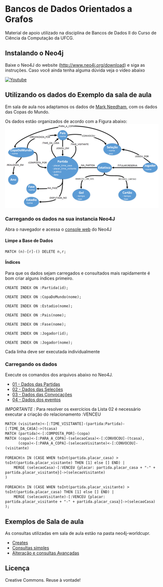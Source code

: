 Bancos de Dados Orientados a Grafos
==============

Material de apoio utilizado na disciplina de Bancos de Dados II do Curso de Ciência da Computação da UFCG.
## Instalando o Neo4j 
Baixe o Neo4J  do website (http://www.neo4j.org/download) e siga as instruções. Caso você ainda tenha alguma dúvida veja o vídeo abaixo

[![Youtube](https://raw.github.com/thiagonobrega/bdog/master/imagens/youtube.png)](https://www.youtube.com/watch?v=ANLZsH52kBA)

## Utilizando os dados do Exemplo da sala de aula
Em sala de aula nos adaptamos os dados de  [Mark Needham]( https://github.com/mneedham), com os dados das Copas do Mundo.

Os dados estão organizados de acordo com a Figura abaixo: 
![tirinha](https://github.com/thiagonobrega/bdog/blob/master/neo4j-worldcup/imagens/esquema.png)

### Carregando os dados na sua instancia Neo4J
Abra o navegador e acessa o [console web](http://localhost:7474) do Neo4J

#### Limpe a Base de Dados
````
MATCH (n)-[r]-() DELETE n,r;
````
#### Índices 
Para que os dados sejam carregados e consultados mais rapidamente é bom criar alguns índices primeiro.
````
CREATE INDEX ON :Partida(id);
````

````
CREATE INDEX ON :CopaDoMundo(nome);
````

````
CREATE INDEX ON :Estadio(nome);
````

````
CREATE INDEX ON :Pais(nome);
````

````
CREATE INDEX ON :Fase(nome);
````

````
CREATE INDEX ON :Jogador(id);
````

````
CREATE INDEX ON :Jogador(nome);
````
Cada linha deve ser executada individualmente
### Carregando os dados
Execute os comandos dos arquivos abaixo no Neo4J.

* [01 - Dados das Partidas](neo4j-worldcup/1-loadMatches.cyp)
* [02 - Dados das Seleções](neo4j-worldcup/2-oadSquads.cyp)
* [03 - Dados das Convocações](neo4j-worldcup/3-loadLineUps.cyp)
* [04 - Dados dos eventos](neo4j-worldcup/4-loadEvents.cyp)

*IMPORTANTE :* Para resolver os exercícios da Lista 02 é necessário executar a criação do relacionamento :VENCEU

````
MATCH (visitante)<-[:TIME_VISITANTE]-(partida:Partida)-[:TIME_DA_CASA]->(tcasa)
MATCH (partida)<-[:COMPOSTA_POR]-(copa)
MATCH (copa)<-[:PARA_A_COPA]-(selecaoCasa)<-[:CONVOCOU]-(tcasa),
      (copa)<-[:PARA_A_COPA]-(selecaoVisitante)<-[:CONVOCOU]-(visitante)
 
FOREACH(n IN (CASE WHEN toInt(partida.placar_casa) > toInt(partida.placar_visitante) THEN [1] else [] END) |
	MERGE (selecaoCasa)-[:VENCEU {placar: partida.placar_casa + "-" + partida.placar_visitante}]->(selecaoVisitante)
)

FOREACH(n IN (CASE WHEN toInt(partida.placar_visitante) > toInt(partida.placar_casa) THEN [1] else [] END) |
	MERGE (selecaoVisitante)-[:VENCEU {placar: partida.placar_visitante + "-" + partida.placar_casa}]->(selecaoCasa)
);
````
## Exemplos de Sala de aula

As consultas utilizadas em sala de aula estão na pasta neo4j-worldcupr.

* [Creates](neo4j-worldcup/exemplos_create_sala.cyp)
* [Consultas simples](neo4j-worldcup/exemplos_consultas_sala.cyp)
* [Alteração e consultas Avançadas](neo4j-worldcup/exemplos_alteracao_e_consulta.cyp)


## Licença
Creative Commons. Reuse à vontade!

